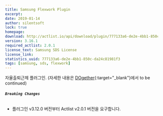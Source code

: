 ```yaml
---
title: Samsung Flexwork Plugin
excerpt: 
date: 2019-01-14
author: silentsoft
lock: true
homepage: 
download: http://actlist.io/api/download/plugin/777133a6-de2e-4bb1-850c-da24c81981f3.jar
version: 3.16.1
required_actlist: 2.0.1
license_text: Samsung SDS License
license_link: 
statistics_uuid: 777133a6-de2e-4bb1-850c-da24c81981f3
tags: [samsung, sds, flexwork]
---
```


자율출퇴근제 플러그인. (자세한 내용은 [DOgether](http://opsplus.sdsdev.co.kr:9083/#/login?postingId=4185){:target="_blank"}에서 to be continued)

###### **`Breaking Changes`**
- 플러그인 v3.12.0 버전부터 Actlist v2.0.1 버전을 요구합니다.
